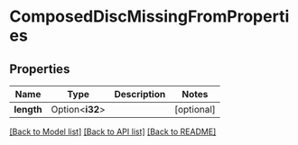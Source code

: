 # ComposedDiscMissingFromProperties

## Properties

Name | Type | Description | Notes
------------ | ------------- | ------------- | -------------
**length** | Option<**i32**> |  | [optional]

[[Back to Model list]](../README.md#documentation-for-models) [[Back to API list]](../README.md#documentation-for-api-endpoints) [[Back to README]](../README.md)


